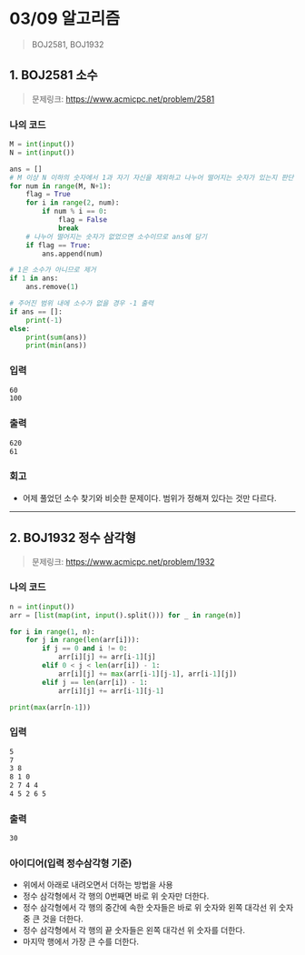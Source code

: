 # 03/09 알고리즘

> BOJ2581, BOJ1932



## 1. BOJ2581 소수

> 문제링크: https://www.acmicpc.net/problem/2581



### 나의 코드

```python
M = int(input())
N = int(input())

ans = []
# M 이상 N 이하의 숫자에서 1과 자기 자신을 제외하고 나누어 떨어지는 숫자가 있는지 판단
for num in range(M, N+1):
    flag = True
    for i in range(2, num):
        if num % i == 0:
            flag = False
            break
    # 나누어 떨어지는 숫자가 없었으면 소수이므로 ans에 담기
    if flag == True:
        ans.append(num)

# 1은 소수가 아니므로 제거
if 1 in ans:
    ans.remove(1)

# 주어진 범위 내에 소수가 없을 경우 -1 출력
if ans == []:
    print(-1)
else:
    print(sum(ans))
    print(min(ans))
```



### 입력

```bash
60
100
```

### 출력

```bash
620
61
```



### 회고

- 어제 풀었던 소수 찾기와 비슷한 문제이다. 범위가 정해져 있다는 것만 다르다.

---





## 2. BOJ1932 정수 삼각형

> 문제링크: https://www.acmicpc.net/problem/1932



### 나의 코드

```python
n = int(input())
arr = [list(map(int, input().split())) for _ in range(n)]

for i in range(1, n):
    for j in range(len(arr[i])):
        if j == 0 and i != 0:
            arr[i][j] += arr[i-1][j]
        elif 0 < j < len(arr[i]) - 1:
            arr[i][j] += max(arr[i-1][j-1], arr[i-1][j])
        elif j == len(arr[i]) - 1:
            arr[i][j] += arr[i-1][j-1]

print(max(arr[n-1]))
```



### 입력

```bash
5
7
3 8
8 1 0
2 7 4 4
4 5 2 6 5
```

### 출력

```bash
30
```



### 아이디어(입력 정수삼각형 기준)

- 위에서 아래로 내려오면서 더하는 방법을 사용
- 정수 삼각형에서 각 행의 0번째면 바로 위 숫자만 더한다.
- 정수 삼각형에서 각 행의 중간에 속한 숫자들은 바로 위 숫자와 왼쪽 대각선 위 숫자 중 큰 것을 더한다.
- 정수 삼각형에서 각 행의 끝 숫자들은 왼쪽 대각선 위 숫자를 더한다.
- 마지막 행에서 가장 큰 수를 더한다.